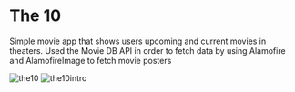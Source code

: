 # The 10
Simple movie app that shows users upcoming and current movies in theaters.
Used the Movie DB API in order to fetch data by using Alamofire and AlamofireImage to fetch movie posters

![the10](https://user-images.githubusercontent.com/15641201/56232260-2d3cc000-6035-11e9-9096-a1ba30dcba22.gif)
![the10intro](https://user-images.githubusercontent.com/15641201/56232267-3594fb00-6035-11e9-83cf-b036524de958.gif)
